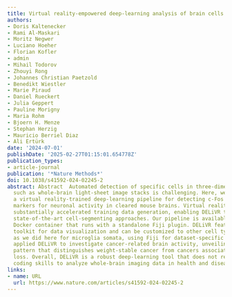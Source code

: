 ```yaml
---
title: Virtual reality-empowered deep-learning analysis of brain cells
authors:
- Doris Kaltenecker
- Rami Al-Maskari
- Moritz Negwer
- Luciano Hoeher
- Florian Kofler
- admin
- Mihail Todorov
- Zhouyi Rong
- Johannes Christian Paetzold
- Benedikt Wiestler
- Marie Piraud
- Daniel Rueckert
- Julia Geppert
- Pauline Morigny
- Maria Rohm
- Bjoern H. Menze
- Stephan Herzig
- Mauricio Berriel Diaz
- Ali Ertürk
date: '2024-07-01'
publishDate: '2025-02-27T01:15:01.654778Z'
publication_types:
- article-journal
publication: '*Nature Methods*'
doi: 10.1038/s41592-024-02245-2
abstract: Abstract  Automated detection of specific cells in three-dimensional datasets
  such as whole-brain light-sheet image stacks is challenging. Here, we present DELiVR,
  a virtual reality-trained deep-learning pipeline for detecting c-Fos + cells as
  markers for neuronal activity in cleared mouse brains. Virtual reality annotation
  substantially accelerated training data generation, enabling DELiVR to outperform
  state-of-the-art cell-segmenting approaches. Our pipeline is available in a user-friendly
  Docker container that runs with a standalone Fiji plugin. DELiVR features a comprehensive
  toolkit for data visualization and can be customized to other cell types of interest,
  as we did here for microglia somata, using Fiji for dataset-specific training. We
  applied DELiVR to investigate cancer-related brain activity, unveiling an activation
  pattern that distinguishes weight-stable cancer from cancers associated with weight
  loss. Overall, DELiVR is a robust deep-learning tool that does not require advanced
  coding skills to analyze whole-brain imaging data in health and disease.
links:
- name: URL
  url: https://www.nature.com/articles/s41592-024-02245-2
---
```

